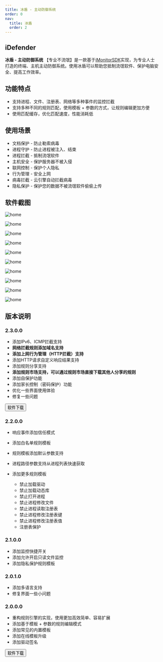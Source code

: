 ```yaml
---
title: 冰盾 - 主动防御系统
order: 0
nav:
  title: 冰盾
  order: 2
---
```


## iDefender

**冰盾 - 主动防御系统**  【专业不流氓】是一款基于[iMonitorSDK](https://imonitorsdk.com/)实现，为专业人士打造的终端、主机主动防御系统。使用冰盾可以帮助您抵制流氓软件、保护电脑安全、提高工作效率。

## 功能特点

- 支持进程、文件、注册表、网络等多种事件的监控拦截
- 支持多种不同的规则匹配，使用模板 + 参数的方式，让规则编辑更加方便
- 使用匹配缓存，优化匹配速度，性能消耗低

## 使用场景

- 文档保护 - 防止勒索病毒
- 进程守护 - 防止进程被注入、结束
- 进程拦截 - 抵制流氓软件
- 主机安全 - 保护服务器不被入侵
- 联网控制 - 保护个人隐私
- 行为管理 - 安全上网
- 病毒拦截 - 云引擎自动拦截病毒
- 隐私保护 - 保护您的数据不被流氓软件偷偷上传

## 软件截图

![home](./doc/home.png)

![home](./doc/record.png)

![home](./doc/rules.png)

![home](./doc/templates.png)

![home](./doc/rule_process.png)

![home](./doc/rule_file_protect.png)

![home](./doc/rule_privacy.png)

![home](./doc/rule_adv.png)

![home](./doc/rule_pro.png)

![home](./doc/about.png)

## 版本说明

### 2.3.0.0

- 添加IPv6、ICMP拦截支持
- **网络拦截规则添加域名支持**
- **添加上网行为管理（HTTP拦截）支持**
- 添加HTTP请求自定义响应结果支持
- 添加规则分享支持
- **添加规则市场支持，可以通过规则市场直接下载其他人分享的规则**
- 添加自保护功能
- 添加家长控制（密码保护）功能
- 优化一些界面使用体验
- 修复一些问题

<div class = "md_footer" >
  <a href = "https://imonitorsdk.com/publish/iDefender.exe"> <button class="main-button"> 软件下载 </button></a>
</div>

### 2.2.0.0

- 响应事件添加信任模式

- 添加白名单规则模板

- 规则模板添加默认参数支持

- 进程路径参数支持从进程列表快速获取

- 添加更多规则模板

  - 禁止加载驱动
  - 禁止加载动态库
  - 禁止打开进程
  - 禁止进程修改文件
  - 禁止进程读取注册表
  - 禁止进程修改注册表键
  - 禁止进程修改注册表值
  - 注册表保护

### 2.1.0.0

- 添加监控快捷开关
- 添加允许开启只读文件监控
- 添加隐私保护规则模板



### 2.0.1.0

- 添加多语言支持
- 修复界面一些小问题

### 2.0.0.0

- 重构规则引擎的实现，使用更加高效简单、容易扩展
- 添加基于模板 + 参数的规则编辑模式
- 添加常见的内置模板
- 添加在线模板升级
- 添加驱动签名

<div class = "md_footer" >
  <a href = "https://imonitorsdk.com/publish/iDefender.exe"> <button class="main-button"> 软件下载 </button></a>
</div>

